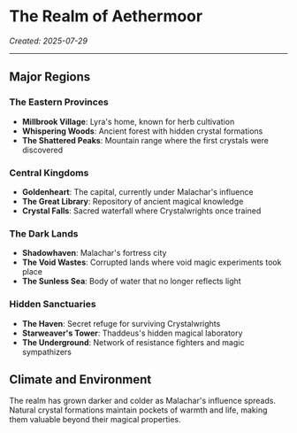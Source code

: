# The Realm of Aethermoor

*Created: 2025-07-29*

---

## Major Regions

### The Eastern Provinces
- **Millbrook Village**: Lyra's home, known for herb cultivation
- **Whispering Woods**: Ancient forest with hidden crystal formations
- **The Shattered Peaks**: Mountain range where the first crystals were discovered

### Central Kingdoms
- **Goldenheart**: The capital, currently under Malachar's influence
- **The Great Library**: Repository of ancient magical knowledge
- **Crystal Falls**: Sacred waterfall where Crystalwrights once trained

### The Dark Lands
- **Shadowhaven**: Malachar's fortress city
- **The Void Wastes**: Corrupted lands where void magic experiments took place
- **The Sunless Sea**: Body of water that no longer reflects light

### Hidden Sanctuaries
- **The Haven**: Secret refuge for surviving Crystalwrights
- **Starweaver's Tower**: Thaddeus's hidden magical laboratory
- **The Underground**: Network of resistance fighters and magic sympathizers

## Climate and Environment
The realm has grown darker and colder as Malachar's influence spreads. Natural crystal formations maintain pockets of warmth and life, making them valuable beyond their magical properties.